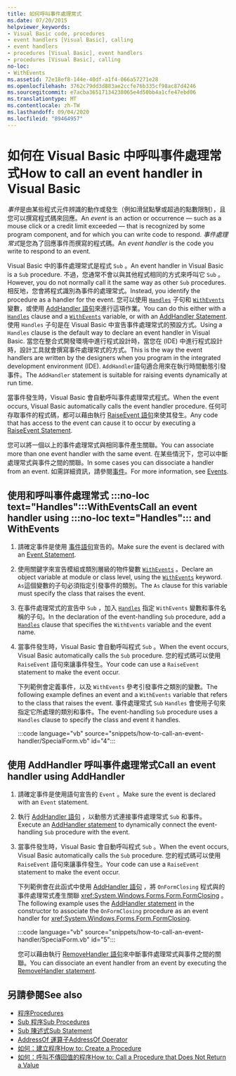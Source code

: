 ```yaml
---
title: 如何呼叫事件處理常式
ms.date: 07/20/2015
helpviewer_keywords:
- Visual Basic code, procedures
- event handlers [Visual Basic], calling
- event handlers
- procedures [Visual Basic], event handlers
- procedures [Visual Basic], calling
no-loc:
- WithEvents
ms.assetid: 72e18ef8-144e-40df-a1f4-066a57271e28
ms.openlocfilehash: 3762c79dd3d883ae2ccfe76b335cf98ac87d4246
ms.sourcegitcommit: e7acba36517134238065e4d50bb4a1cfe47ebd06
ms.translationtype: MT
ms.contentlocale: zh-TW
ms.lasthandoff: 09/04/2020
ms.locfileid: "89464957"
---
```

# <a name="how-to-call-an-event-handler-in-visual-basic"></a><span data-ttu-id="08602-102">如何在 Visual Basic 中呼叫事件處理常式</span><span class="sxs-lookup"><span data-stu-id="08602-102">How to call an event handler in Visual Basic</span></span>

<span data-ttu-id="08602-103">*事件*是由某些程式元件辨識的動作或發生（例如滑鼠點擊或超過的點數限制），且您可以撰寫程式碼來回應。</span><span class="sxs-lookup"><span data-stu-id="08602-103">An *event* is an action or occurrence — such as a mouse click or a credit limit exceeded — that is recognized by some program component, and for which you can write code to respond.</span></span> <span data-ttu-id="08602-104">*事件處理常式*是您為了回應事件而撰寫的程式碼。</span><span class="sxs-lookup"><span data-stu-id="08602-104">An *event handler* is the code you write to respond to an event.</span></span>

<span data-ttu-id="08602-105">Visual Basic 中的事件處理常式是程式 `Sub` 。</span><span class="sxs-lookup"><span data-stu-id="08602-105">An event handler in Visual Basic is a `Sub` procedure.</span></span> <span data-ttu-id="08602-106">不過，您通常不會以與其他程式相同的方式來呼叫它 `Sub` 。</span><span class="sxs-lookup"><span data-stu-id="08602-106">However, you do not normally call it the same way as other `Sub` procedures.</span></span> <span data-ttu-id="08602-107">相反地，您會將程式識別為事件的處理常式。</span><span class="sxs-lookup"><span data-stu-id="08602-107">Instead, you identify the procedure as a handler for the event.</span></span> <span data-ttu-id="08602-108">您可以使用 [`Handles`](../../../language-reference/statements/handles-clause.md) 子句和 [`WithEvents`](../../../language-reference/modifiers/withevents.md) 變數，或使用 [AddHandler 語句](../../../language-reference/statements/addhandler-statement.md)來進行這項作業。</span><span class="sxs-lookup"><span data-stu-id="08602-108">You can do this either with a [`Handles`](../../../language-reference/statements/handles-clause.md) clause and a [`WithEvents`](../../../language-reference/modifiers/withevents.md) variable, or with an [AddHandler Statement](../../../language-reference/statements/addhandler-statement.md).</span></span> <span data-ttu-id="08602-109">使用 `Handles` 子句是在 Visual Basic 中宣告事件處理常式的預設方式。</span><span class="sxs-lookup"><span data-stu-id="08602-109">Using a `Handles` clause is the default way to declare an event handler in Visual Basic.</span></span> <span data-ttu-id="08602-110">當您在整合式開發環境中進行程式設計時，當您在 (IDE) 中進行程式設計時，設計工具就會撰寫事件處理常式的方式。</span><span class="sxs-lookup"><span data-stu-id="08602-110">This is the way the event handlers are written by the designers when you program in the integrated development environment (IDE).</span></span> <span data-ttu-id="08602-111">`AddHandler`語句適合用來在執行時間動態引發事件。</span><span class="sxs-lookup"><span data-stu-id="08602-111">The `AddHandler` statement is suitable for raising events dynamically at run time.</span></span>

<span data-ttu-id="08602-112">當事件發生時，Visual Basic 會自動呼叫事件處理常式程式。</span><span class="sxs-lookup"><span data-stu-id="08602-112">When the event occurs, Visual Basic automatically calls the event handler procedure.</span></span> <span data-ttu-id="08602-113">任何可存取事件的程式碼，都可以藉由執行 [RaiseEvent 語句](../../../language-reference/statements/raiseevent-statement.md)來使其發生。</span><span class="sxs-lookup"><span data-stu-id="08602-113">Any code that has access to the event can cause it to occur by executing a [RaiseEvent Statement](../../../language-reference/statements/raiseevent-statement.md).</span></span>

<span data-ttu-id="08602-114">您可以將一個以上的事件處理常式與相同事件產生關聯。</span><span class="sxs-lookup"><span data-stu-id="08602-114">You can associate more than one event handler with the same event.</span></span> <span data-ttu-id="08602-115">在某些情況下，您可以中斷處理常式與事件之間的關聯。</span><span class="sxs-lookup"><span data-stu-id="08602-115">In some cases you can dissociate a handler from an event.</span></span> <span data-ttu-id="08602-116">如需詳細資訊，請參閱[事件](../events/index.md)。</span><span class="sxs-lookup"><span data-stu-id="08602-116">For more information, see [Events](../events/index.md).</span></span>

## <a name="call-an-event-handler-using-no-loc-texthandles-and-no-locwithevents"></a><span data-ttu-id="08602-117">使用和呼叫事件處理常式 :::no-loc text="Handles":::WithEvents</span><span class="sxs-lookup"><span data-stu-id="08602-117">Call an event handler using :::no-loc text="Handles"::: and WithEvents</span></span>

1. <span data-ttu-id="08602-118">請確定事件是使用 [事件語句](../../../language-reference/statements/event-statement.md)宣告的。</span><span class="sxs-lookup"><span data-stu-id="08602-118">Make sure the event is declared with an [Event Statement](../../../language-reference/statements/event-statement.md).</span></span>

2. <span data-ttu-id="08602-119">使用關鍵字來宣告模組或類別層級的物件變數 [`WithEvents`](../../../language-reference/modifiers/withevents.md) 。</span><span class="sxs-lookup"><span data-stu-id="08602-119">Declare an object variable at module or class level, using the [`WithEvents`](../../../language-reference/modifiers/withevents.md) keyword.</span></span> <span data-ttu-id="08602-120">`As`這個變數的子句必須指定引發事件的類別。</span><span class="sxs-lookup"><span data-stu-id="08602-120">The `As` clause for this variable must specify the class that raises the event.</span></span>

3. <span data-ttu-id="08602-121">在事件處理常式的宣告中 `Sub` ，加入 [`Handles`](../../../language-reference/statements/handles-clause.md) 指定 `WithEvents` 變數和事件名稱的子句。</span><span class="sxs-lookup"><span data-stu-id="08602-121">In the declaration of the event-handling `Sub` procedure, add a [`Handles`](../../../language-reference/statements/handles-clause.md) clause that specifies the `WithEvents` variable and the event name.</span></span>

4. <span data-ttu-id="08602-122">當事件發生時，Visual Basic 會自動呼叫程式 `Sub` 。</span><span class="sxs-lookup"><span data-stu-id="08602-122">When the event occurs, Visual Basic automatically calls the `Sub` procedure.</span></span> <span data-ttu-id="08602-123">您的程式碼可以使用 `RaiseEvent` 語句來讓事件發生。</span><span class="sxs-lookup"><span data-stu-id="08602-123">Your code can use a `RaiseEvent` statement to make the event occur.</span></span>

    <span data-ttu-id="08602-124">下列範例會定義事件，以及 `WithEvents` 參考引發事件之類別的變數。</span><span class="sxs-lookup"><span data-stu-id="08602-124">The following example defines an event and a `WithEvents` variable that refers to the class that raises the event.</span></span> <span data-ttu-id="08602-125">事件處理常式 `Sub` `Handles` 會使用子句來指定它所處理的類別和事件。</span><span class="sxs-lookup"><span data-stu-id="08602-125">The event-handling `Sub` procedure uses a `Handles` clause to specify the class and event it handles.</span></span>

    :::code language="vb" source="snippets/how-to-call-an-event-handler/SpecialForm.vb" id="4":::

## <a name="call-an-event-handler-using-addhandler"></a><span data-ttu-id="08602-126">使用 AddHandler 呼叫事件處理常式</span><span class="sxs-lookup"><span data-stu-id="08602-126">Call an event handler using AddHandler</span></span>

1. <span data-ttu-id="08602-127">請確定事件是使用語句宣告的 `Event` 。</span><span class="sxs-lookup"><span data-stu-id="08602-127">Make sure the event is declared with an `Event` statement.</span></span>

2. <span data-ttu-id="08602-128">執行 [AddHandler 語句](../../../language-reference/statements/addhandler-statement.md) ，以動態方式連接事件處理常式 `Sub` 和事件。</span><span class="sxs-lookup"><span data-stu-id="08602-128">Execute an [AddHandler statement](../../../language-reference/statements/addhandler-statement.md) to dynamically connect the event-handling `Sub` procedure with the event.</span></span>

3. <span data-ttu-id="08602-129">當事件發生時，Visual Basic 會自動呼叫程式 `Sub` 。</span><span class="sxs-lookup"><span data-stu-id="08602-129">When the event occurs, Visual Basic automatically calls the `Sub` procedure.</span></span> <span data-ttu-id="08602-130">您的程式碼可以使用 `RaiseEvent` 語句來讓事件發生。</span><span class="sxs-lookup"><span data-stu-id="08602-130">Your code can use a `RaiseEvent` statement to make the event occur.</span></span>

    <span data-ttu-id="08602-131">下列範例會在此函式中使用 [AddHandler 語句](../../../language-reference/statements/addhandler-statement.md) ，將 `OnFormClosing` 程式與的事件處理常式產生關聯 <xref:System.Windows.Forms.Form.FormClosing> 。</span><span class="sxs-lookup"><span data-stu-id="08602-131">The following example uses the [AddHandler statement](../../../language-reference/statements/addhandler-statement.md) in the constructor to associate the `OnFormClosing` procedure as an event handler for <xref:System.Windows.Forms.Form.FormClosing>.</span></span>

    :::code language="vb" source="snippets/how-to-call-an-event-handler/SpecialForm.vb" id="5":::

    <span data-ttu-id="08602-132">您可以藉由執行 [RemoveHandler 語句](../../../language-reference/statements/removehandler-statement.md)來中斷事件處理常式與事件之間的關聯。</span><span class="sxs-lookup"><span data-stu-id="08602-132">You can dissociate an event handler from an event by executing the [RemoveHandler statement](../../../language-reference/statements/removehandler-statement.md).</span></span>

## <a name="see-also"></a><span data-ttu-id="08602-133">另請參閱</span><span class="sxs-lookup"><span data-stu-id="08602-133">See also</span></span>

- [<span data-ttu-id="08602-134">程序</span><span class="sxs-lookup"><span data-stu-id="08602-134">Procedures</span></span>](index.md)
- [<span data-ttu-id="08602-135">Sub 程序</span><span class="sxs-lookup"><span data-stu-id="08602-135">Sub Procedures</span></span>](sub-procedures.md)
- [<span data-ttu-id="08602-136">Sub 陳述式</span><span class="sxs-lookup"><span data-stu-id="08602-136">Sub Statement</span></span>](../../../language-reference/statements/sub-statement.md)
- [<span data-ttu-id="08602-137">AddressOf 運算子</span><span class="sxs-lookup"><span data-stu-id="08602-137">AddressOf Operator</span></span>](../../../language-reference/operators/addressof-operator.md)
- [<span data-ttu-id="08602-138">如何：建立程序</span><span class="sxs-lookup"><span data-stu-id="08602-138">How to: Create a Procedure</span></span>](how-to-create-a-procedure.md)
- [<span data-ttu-id="08602-139">如何：呼叫不傳回值的程序</span><span class="sxs-lookup"><span data-stu-id="08602-139">How to: Call a Procedure that Does Not Return a Value</span></span>](how-to-call-a-procedure-that-does-not-return-a-value.md)
